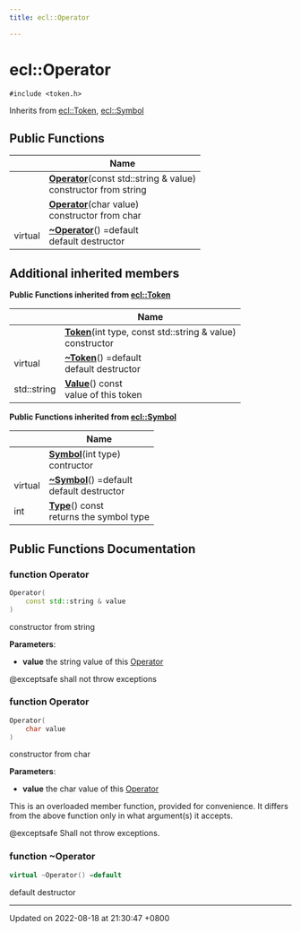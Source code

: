 ```yaml
---
title: ecl::Operator

---
```


# ecl::Operator






`#include <token.h>`

Inherits from [ecl::Token](classecl_1_1Token.md), [ecl::Symbol](Classes/classecl_1_1Symbol.md)

## Public Functions

|                | Name           |
| -------------- | -------------- |
| | **[Operator](classecl_1_1Operator.md#function-operator)**(const std::string & value)<br>constructor from string  |
| | **[Operator](classecl_1_1Operator.md#function-operator)**(char value)<br>constructor from char  |
| virtual | **[~Operator](classecl_1_1Operator.md#function-~operator)**() =default<br>default destructor  |

## Additional inherited members

**Public Functions inherited from [ecl::Token](classecl_1_1Token.md)**

|                | Name           |
| -------------- | -------------- |
| | **[Token](classecl_1_1Token.md#function-token)**(int type, const std::string & value)<br>constructor  |
| virtual | **[~Token](classecl_1_1Token.md#function-~token)**() =default<br>default destructor  |
| std::string | **[Value](classecl_1_1Token.md#function-value)**() const<br>value of this token  |

**Public Functions inherited from [ecl::Symbol](classecl_1_1Symbol.md)**

|                | Name           |
| -------------- | -------------- |
| | **[Symbol](classecl_1_1Symbol.md#function-symbol)**(int type)<br>contructor  |
| virtual | **[~Symbol](classecl_1_1Symbol.md#function-~symbol)**() =default<br>default destructor  |
| int | **[Type](classecl_1_1Symbol.md#function-type)**() const<br>returns the symbol type  |


## Public Functions Documentation

### function Operator

```cpp
Operator(
    const std::string & value
)
```

constructor from string 

**Parameters**: 

  * **value** the string value of this [Operator](classecl_1_1Operator.md)



@exceptsafe shall not throw exceptions 


### function Operator

```cpp
Operator(
    char value
)
```

constructor from char 

**Parameters**: 

  * **value** the char value of this [Operator](classecl_1_1Operator.md)



This is an overloaded member function, provided for convenience. It differs from the above function only in what argument(s) it accepts.

@exceptsafe Shall not throw exceptions. 


### function ~Operator

```cpp
virtual ~Operator() =default
```

default destructor 

-------------------------------

Updated on 2022-08-18 at 21:30:47 +0800